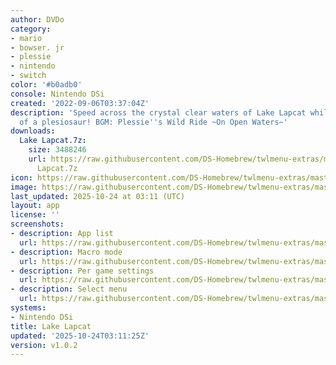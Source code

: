 ```yaml
---
author: DVDo
category:
- mario
- bowser. jr
- plessie
- nintendo
- switch
color: '#b0adb0'
console: Nintendo DSi
created: '2022-09-06T03:37:04Z'
description: 'Speed across the crystal clear waters of Lake Lapcat while on the back
  of a plesiosaur! BGM: Plessie''s Wild Ride ~On Open Waters~'
downloads:
  Lake Lapcat.7z:
    size: 3488246
    url: https://raw.githubusercontent.com/DS-Homebrew/twlmenu-extras/master/_nds/TWiLightMenu/dsimenu/themes/Lake
      Lapcat.7z
icon: https://raw.githubusercontent.com/DS-Homebrew/twlmenu-extras/master/_nds/TWiLightMenu/dsimenu/themes/meta/Lake%20Lapcat/icon.png
image: https://raw.githubusercontent.com/DS-Homebrew/twlmenu-extras/master/_nds/TWiLightMenu/dsimenu/themes/meta/Lake%20Lapcat/icon.png
last_updated: 2025-10-24 at 03:11 (UTC)
layout: app
license: ''
screenshots:
- description: App list
  url: https://raw.githubusercontent.com/DS-Homebrew/twlmenu-extras/master/_nds/TWiLightMenu/dsimenu/themes/meta/Lake%20Lapcat/screenshots/app-list.png
- description: Macro mode
  url: https://raw.githubusercontent.com/DS-Homebrew/twlmenu-extras/master/_nds/TWiLightMenu/dsimenu/themes/meta/Lake%20Lapcat/screenshots/macro-mode.png
- description: Per game settings
  url: https://raw.githubusercontent.com/DS-Homebrew/twlmenu-extras/master/_nds/TWiLightMenu/dsimenu/themes/meta/Lake%20Lapcat/screenshots/per-game-settings.png
- description: Select menu
  url: https://raw.githubusercontent.com/DS-Homebrew/twlmenu-extras/master/_nds/TWiLightMenu/dsimenu/themes/meta/Lake%20Lapcat/screenshots/select-menu.png
systems:
- Nintendo DSi
title: Lake Lapcat
updated: '2025-10-24T03:11:25Z'
version: v1.0.2
---
```

